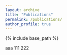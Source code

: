 ```yaml
---
layout: archive
title: "Publications"
permalink: /publications/
author_profile: true
---
```


{% include base_path %}



aaa
111
222
